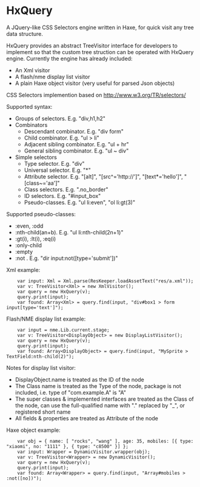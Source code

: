 HxQuery
=======

A JQuery-like CSS Selectors engine written in Haxe, for quick visit any tree data structure.

HxQuery provides an abstract TreeVisitor interface for developers to implement so that the custom tree struction can be operated with HxQuery engine.
Currently the engine has already included: 
* An Xml visitor
* A flash/nme display list visitor
* A plain Haxe object visitor (very useful for parsed Json objects)

CSS Selectors implemention based on http://www.w3.org/TR/selectors/

Supported syntax:
* Groups of selectors. E.g. "div,h1,h2"
* Combinators
  * Descendant combinator. E.g. "div form"
  * Child combinator. E.g. "ul > li"
  * Adjacent sibling combinator. E.g. "ul + hr"
  * General sibling combinator. E.g. "ul ~ div"
* Simple selectors
  * Type selector. E.g. "div"
  * Universal selector. E.g. "*"
  * Attribute selector. E.g. "[alt]", "[src^='http://']", "[text*='hello']", "[class~='aa']"
  * Class selectors. E.g. ".no_border"
  * ID selectors. E.g. "#input_box"
  * Pseudo-classes. E.g. "ul li:even", "ol li:gt(3)"

Supported pseudo-classes:
* :even, :odd
* :nth-child(an+b). E.g. "ul li:nth-child(2n+1)"
* :gt(i), :lt(i), :eq(i)
* :only-child
* :empty
* :not . E.g. "dir input:not([type='submit'])"
  
Xml example:

        var input: Xml = Xml.parse(ResKeeper.loadAssetText("res/a.xml"));
        var v: TreeVisitor<Xml> = new XmlVisitor();
        var query = new HxQuery(v);
        query.print(input);
        var found: Array<Xml> = query.find(input, "div#box1 > form input[type='text']");

Flash/NME display list example:

        var input = nme.Lib.current.stage;
        var v: TreeVisitor<DisplayObject> = new DisplayListVisitor();
        var query = new HxQuery(v);
        query.print(input);
        var found: Array<DisplayObject> = query.find(input, "MySprite > TextField:nth-child(2)");
        
Notes for display list visitor:
* DisplayObject.name is treated as the ID of the node
* The Class name is treated as the Type of the node, package is not included, i.e. type of "com.example.A" is "A"
* The super classes & implemented interfaces are treated as the Class of the node, can use the full-qualified name with "." replaced by "_", or registered short name
* All fields & properties are treated as Attribute of the node

Haxe object example:

        var obj = { name: [ "rocks", "wang" ], age: 35, mobiles: [{ type: "xiaomi", no: "1111" }, { type: "c8500" }] };
        var input: Wrapper = DynamicVisitor.wrapper(obj);
        var v: TreeVisitor<Wrapper> = new DynamicVisitor();
        var query = new HxQuery(v);
        query.print(input);
        var found: Array<Wrapper> = query.find(input, "Array#mobiles > :not([no])");

